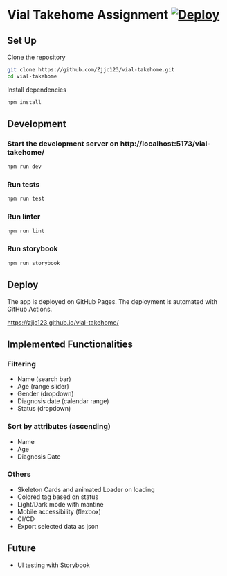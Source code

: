 # Vial Takehome Assignment [![Deploy](https://github.com/Zjjc123/vial-takehome/actions/workflows/main.yml/badge.svg)](https://github.com/Zjjc123/vial-takehome/actions/workflows/main.yml)

## Set Up

Clone the repository

```bash
git clone https://github.com/Zjjc123/vial-takehome.git
cd vial-takehome
```

Install dependencies

```bash
npm install
```

## Development

### Start the development server on http://localhost:5173/vial-takehome/

```bash
npm run dev
```

### Run tests

```bash
npm run test
```

### Run linter

```bash
npm run lint
```

### Run storybook

```bash
npm run storybook
```

## Deploy

The app is deployed on GitHub Pages. The deployment is automated with GitHub Actions.

https://zjjc123.github.io/vial-takehome/

## Implemented Functionalities

### Filtering

- Name (search bar)
- Age (range slider)
- Gender (dropdown)
- Diagnosis date (calendar range)
- Status (dropdown)

### Sort by attributes (ascending)

- Name
- Age
- Diagnosis Date

### Others

- Skeleton Cards and animated Loader on loading
- Colored tag based on status
- Light/Dark mode with mantine
- Mobile accessibility (flexbox)
- CI/CD
- Export selected data as json

## Future

- UI testing with Storybook

